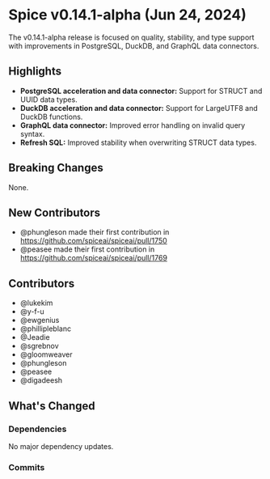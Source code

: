 # Spice v0.14.1-alpha (Jun 24, 2024)

The v0.14.1-alpha release is focused on quality, stability, and type support with improvements in PostgreSQL, DuckDB, and GraphQL data connectors.

## Highlights

- **PostgreSQL acceleration and data connector:** Support for STRUCT and UUID data types.
- **DuckDB acceleration and data connector:** Support for LargeUTF8 and DuckDB functions.
- **GraphQL data connector:** Improved error handling on invalid query syntax.
- **Refresh SQL:** Improved stability when overwriting STRUCT data types.

## Breaking Changes

None.

## New Contributors

- @phungleson made their first contribution in https://github.com/spiceai/spiceai/pull/1750
- @peasee made their first contribution in https://github.com/spiceai/spiceai/pull/1769

## Contributors

- @lukekim
- @y-f-u
- @ewgenius
- @phillipleblanc
- @Jeadie
- @sgrebnov
- @gloomweaver
- @phungleson
- @peasee
- @digadeesh

## What's Changed

### Dependencies

No major dependency updates.

### Commits
